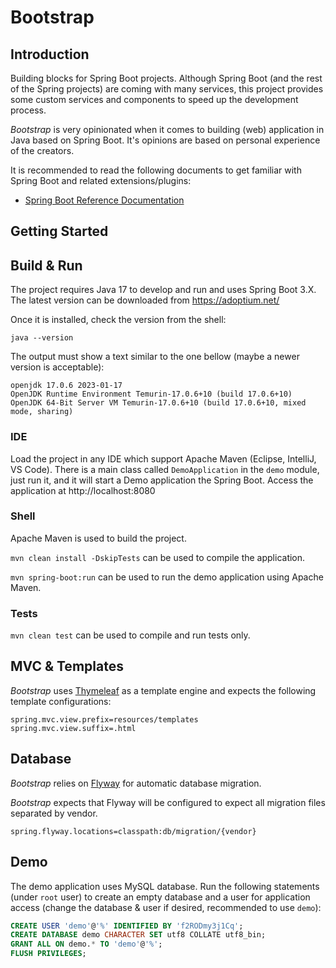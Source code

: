 # Bootstrap

## Introduction
Building blocks for Spring Boot projects. Although Spring Boot (and the rest of the Spring projects) are coming with many services, this project provides some custom services and components to speed up the development process.

_Bootstrap_ is very opinionated when it comes to building (web) application in Java based on Spring Boot. It's opinions are based on personal experience of the creators.

It is recommended to read the following documents to get familiar with Spring Boot and related extensions/plugins:

* [Spring Boot Reference Documentation](https://docs.spring.io/spring-boot/docs/current/reference/html/index.html)

## Getting Started

## Build & Run

The project requires Java 17 to develop and run and uses Spring Boot 3.X. The latest version can be downloaded from https://adoptium.net/

Once it is installed, check the version from the shell:

```
java --version
```

The output must show a text similar to the one bellow (maybe a newer version is acceptable):

```
openjdk 17.0.6 2023-01-17
OpenJDK Runtime Environment Temurin-17.0.6+10 (build 17.0.6+10)
OpenJDK 64-Bit Server VM Temurin-17.0.6+10 (build 17.0.6+10, mixed mode, sharing)
```

### IDE

Load the project in any IDE which support Apache Maven (Eclipse, IntelliJ, VS Code). There is a main class called
`DemoApplication` in the `demo` module, just run it, and it will start a Demo application the Spring Boot. Access the application at http://localhost:8080

### Shell

Apache Maven is used to build the project.

`mvn clean install -DskipTests` can be used to compile the application.

`mvn spring-boot:run` can be used to run the demo application using Apache Maven.

### Tests

`mvn clean test` can be used to compile and run tests only.

## MVC & Templates

_Bootstrap_ uses [Thymeleaf](https://www.thymeleaf.org/) as a template engine and expects the following template configurations:

```
spring.mvc.view.prefix=resources/templates
spring.mvc.view.suffix=.html
```

## Database

_Bootstrap_ relies on [Flyway](https://flywaydb.org/) for automatic database migration.

_Bootstrap_ expects that Flyway will be configured to expect all migration files separated by vendor.

```
spring.flyway.locations=classpath:db/migration/{vendor}
```

## Demo

The demo application uses MySQL database. Run the following statements (under `root` user) to create an empty database
and a user for application access (change the database & user if desired, recommended to use `demo`):

```sql
CREATE USER 'demo'@'%' IDENTIFIED BY 'f2RODmy3j1Cq'; 
CREATE DATABASE demo CHARACTER SET utf8 COLLATE utf8_bin; 
GRANT ALL ON demo.* TO 'demo'@'%'; 
FLUSH PRIVILEGES; 
```